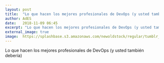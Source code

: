 ```yaml
---
layout: post
title:  "Lo que hacen los mejores profesionales de DevOps (y usted también debería)"
author: AdES
date:   2018-11-09 06:45
excerpt: "Lo que hacen los mejores profesionales de DevOps (y usted también debería)"
external_image: true
image:  https://splashbase.s3.amazonaws.com/newoldstock/regular/tumblr_nn60c7nMrY1sfie3io1_1280.jpg
---
```

Lo que hacen los mejores profesionales de DevOps (y usted también debería)